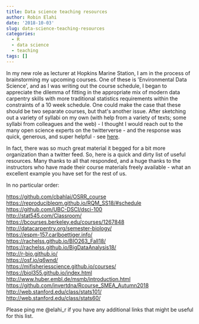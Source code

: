 ```yaml
---
title: Data science teaching resources
author: Robin Elahi
date: '2018-10-03'
slug: data-science-teaching-resources
categories:
  - R
  - data science
  - teaching
tags: []
---
```


In my new role as lecturer at Hopkins Marine Station, I am in the process of brainstorming my upcoming courses. One of these is 'Environmental Data Science', and as I was writing out the course schedule, I began to appreciate the dilemma of fitting in the appropriate mix of modern data carpentry skills with more traditional statistics requirements within the constraints of a 10 week schedule. One could make the case that these should be two separate courses, but that's another issue. After sketching out a variety of syllabi on my own (with help from a variety of texts; some syllabi from colleagues and the web) - I thought I would reach out to the many open science experts on the twitterverse - and the response was quick, generous, and super helpful - see [here](https://twitter.com/elahi_r/status/1046800931063361536). 

In fact, there was so much great material it begged for a bit more organization than a twitter feed. So, here is a quick and dirty list of useful resources. Many thanks to all that responded, and a huge thanks to the instructors who have made their course materials freely available - what an excellent example you have set for the rest of us. 

In no particular order:

https://github.com/cbahlai/OSRR_course  
https://reproducibleqm.github.io/RQM_SS18/#schedule  
https://github.com/UBC-DSCI/dsci-100  
http://stat545.com/Classroom/  
https://bcourses.berkeley.edu/courses/1267848  
http://datacarpentry.org/semester-biology/  
https://espm-157.carlboettiger.info/  
https://rachelss.github.io/BIO263_Fall18/  
https://rachelss.github.io/BigDataAnalysis18/  
http://r-bio.github.io/  
https://osf.io/q6wnd/  
https://mifisheriesscience.github.io/courses/  
https://biol355.github.io/index.html  
http://www.huber.embl.de/msmb/introduction.html  
https://github.com/invertdna/Rcourse_SMEA_Autumn2018  
http://web.stanford.edu/class/stats101/  
http://web.stanford.edu/class/stats60/  

Please ping me @elahi_r if you have any additional links that might be useful for this list. 


